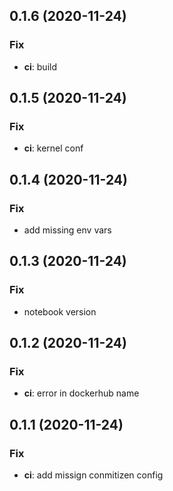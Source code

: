 ## 0.1.6 (2020-11-24)

### Fix

- **ci**: build

## 0.1.5 (2020-11-24)

### Fix

- **ci**: kernel conf

## 0.1.4 (2020-11-24)

### Fix

- add missing env vars

## 0.1.3 (2020-11-24)

### Fix

- notebook version

## 0.1.2 (2020-11-24)

### Fix

- **ci**: error in dockerhub name

## 0.1.1 (2020-11-24)

### Fix

- **ci**: add missign conmitizen config
